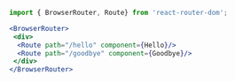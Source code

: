  ```jsx 
 import { BrowserRouter, Route} from 'react-router-dom';
 ```
   
```jsx
<BrowserRouter>
 <div>
  <Route path="/hello" component={Hello}/>
  <Route path="/goodbye" component={Goodbye}/>
 </div>
</BrowserRouter>
```

```jsx
```
